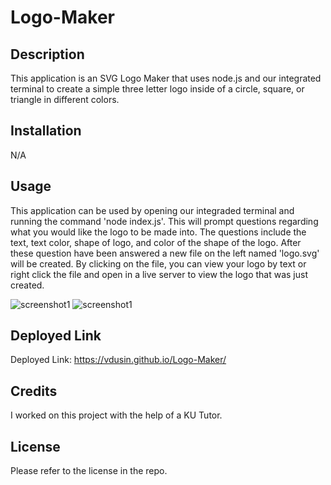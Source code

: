 # Logo-Maker

## Description
This application is an SVG Logo Maker that uses node.js and our integrated terminal to create a simple three letter logo inside of a circle, square, or triangle in different colors.

## Installation

N/A

## Usage

This application can be used by opening our integraded terminal and running the command 'node index.js'. This will prompt questions regarding what you would like the logo to be made into. The questions include the text, text color, shape of logo, and color of the shape of the logo. After these question have been answered a new file on the left named 'logo.svg' will be created. By clicking on the file, you can view your logo by text or right click the file and open in a live server to view the logo that was just created. 

![screenshot1](assets/images/screenshot(30).png)
![screenshot1](assets/images/screenshot(29).png)

## Deployed Link

Deployed Link: https://vdusin.github.io/Logo-Maker/

## Credits

I worked on this project with the help of a KU Tutor.

## License

Please refer to the license in the repo.